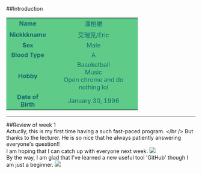 ##Introduction
 
 <table style="width:350px; height:150px border:2px; bordercolor:20A151; cellpadding:3px; cellspacing:1.5px;">
 <tr style="color:16666F; background-color:#5ECB88; text-align:center;">
 <td style="font-weight:bold;">Name</td><td>潘柏維</td>
 </tr>
 <tr style="color:16666F; background-color:#5ECB88; text-align:center;">
 <td style="font-weight:bold;">Nickkkname</td><td>艾瑞克/Eric</td>
 <tr style="color:16666F; background-color:#5ECB88; text-align:center;">
 <td style="font-weight:bold;">Sex</td><td>Male</td>
 <tr style="color:16666F; background-color:#5ECB88; text-align:center;">
 <td style="font-weight:bold;">Blood Type</td><td>A</td>
 <tr style="color:16666F; background-color:#5ECB88; text-align:center;">
 <td style="font-weight:bold;">Hobby</td><td>Baseketball <br>Music <br>Open chrome and do nothing lol</td>
 <tr style="color:16666F; background-color:#5ECB88; text-align:center;">
 <td style="font-weight:bold;">Date of Birth</td><td>January 30, 1996</td>
 </tr>
 </table>
 
 <hr>
  
##Review of week 1
  <br  />
  Actuclly, this is my first time having a such fast-paced program.
  </br  />
  But thanks to the lecturer. He is so nice that he always patiently answering everyone's question!!
  <br  />
  I am hoping that I can catch up with everyone next week. ![](http://www.quarkclan.com/public/style_emoticons/default/BibleThump.png)
  <br  />
  By the way, I am glad that I've learned a new useful tool 'GitHub' though I am just a beginner. ![](http://www.thetranslationpeople.com/wp-content/uploads/2015/11/tears-of-joy.png)
 
